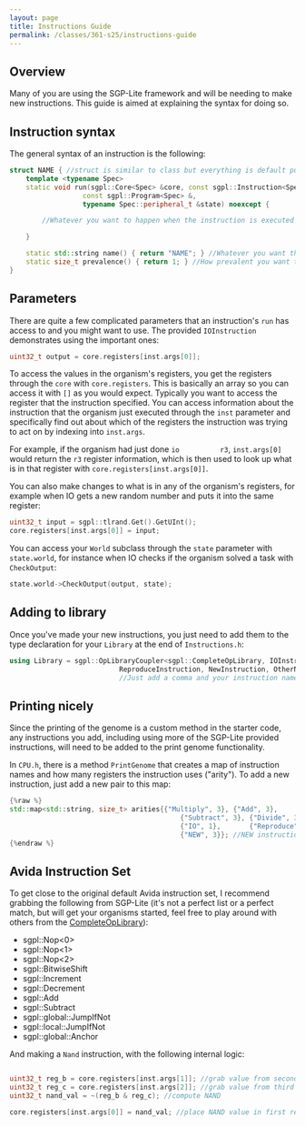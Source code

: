 ```yaml
---
layout: page
title: Instructions Guide
permalink: /classes/361-s25/instructions-guide
---
```


## Overview
Many of you are using the SGP-Lite framework and will be needing to make new instructions. This guide is aimed at explaining the syntax for doing so.

## Instruction syntax
The general syntax of an instruction is the following:

```cpp
struct NAME { //struct is similar to class but everything is default public
    template <typename Spec>
    static void run(sgpl::Core<Spec> &core, const sgpl::Instruction<Spec> &inst,
                  const sgpl::Program<Spec> &,
                  typename Spec::peripheral_t &state) noexcept {

        //Whatever you want to happen when the instruction is executed by the organism

    }

    static std::string name() { return "NAME"; } //Whatever you want the human readable name to be
    static size_t prevalence() { return 1; } //How prevalent you want this instruction to be relative to others, 1 is a good value
}
```

## Parameters
There are quite a few complicated parameters that an instruction's `run` has access to and you might want to use. The provided `IOInstruction` demonstrates using the important ones:

```cpp
uint32_t output = core.registers[inst.args[0]];
```

To access the values in the organism's registers, you get the registers through the `core` with `core.registers`. This is basically an array so you can access it with `[]` as you would expect.
Typically you want to access the register that the instruction specified. 
You can access information about the instruction that the organism just executed through the `inst` parameter and specifically find out about which of the registers the instruction was trying to act on by indexing into `inst.args`.

For example, if the organism had just done `io          r3`, `inst.args[0]` would return the `r3` register information, which is then used to look up what is in that register with `core.registers[inst.args[0]]`.

You can also make changes to what is in any of the organism's registers, for example when IO gets a new random number and puts it into the same register:

```cpp
uint32_t input = sgpl::tlrand.Get().GetUInt();
core.registers[inst.args[0]] = input;
```

You can access your `World` subclass through the `state` parameter with `state.world`, for instance when IO checks if the organism solved a task with `CheckOutput`: 

```cpp
state.world->CheckOutput(output, state);
```

## Adding to library
Once you've made your new instructions, you just need to add them to the type declaration for your `Library` at the end of `Instructions.h`:

```cpp
using Library = sgpl::OpLibraryCoupler<sgpl::CompleteOpLibrary, IOInstruction,
                           ReproduceInstruction, NewInstruction, OtherNewInstruction>;
                           //Just add a comma and your instruction name with the <>
```

## Printing nicely
Since the printing of the genome is a custom method in the starter code, any instructions you add, including using more of the SGP-Lite provided instructions, will need to be added to the print genome functionality.

In `CPU.h`, there is a method `PrintGenome` that creates a map of instruction names and how many registers the instruction uses ("arity"). To add a new instruction, just add a new pair to this map:

```cpp
{%raw %}
std::map<std::string, size_t> arities{{"Multiply", 3}, {"Add", 3},
                                          {"Subtract", 3}, {"Divide", 3},
                                          {"IO", 1},       {"Reproduce", 0}, 
                                          {"NEW", 3}}; //NEW instruction uses 3 registers
{%endraw %}
```

## Avida Instruction Set
To get close to the original default Avida instruction set, I recommend grabbing the following from SGP-Lite (it's not a perfect list or a perfect match, but will get your organisms started, feel free to play around with others from the [CompleteOpLibrary](https://github.com/mmore500/signalgp-lite/blob/master/include/sgpl/library/prefab/CompleteOpLibrary.hpp)):

* sgpl::Nop<0>
* sgpl::Nop<1>
* sgpl::Nop<2>
* sgpl::BitwiseShift
* sgpl::Increment
* sgpl::Decrement
* sgpl::Add
* sgpl::Subtract
* sgpl::global::JumpIfNot
* sgpl::local::JumpIfNot
* sgpl::global::Anchor

And making a `Nand` instruction, with the following internal logic:

```cpp

uint32_t reg_b = core.registers[inst.args[1]]; //grab value from second register
uint32_t reg_c = core.registers[inst.args[2]]; //grab value from third register
uint32_t nand_val = ~(reg_b & reg_c); //compute NAND

core.registers[inst.args[0]] = nand_val; //place NAND value in first register
```